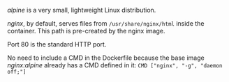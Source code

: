 *alpine* is a very small, lightweight Linux distribution. 

*nginx*, by default, serves files from `/usr/share/nginx/html` inside the container. This path is pre-created by the nginx image.

Port 80 is the standard HTTP port.

No need to include a CMD in the Dockerfile because the base image *nginx:alpine* already has a CMD defined in it: `CMD ["nginx", "-g", "daemon off;"]`



